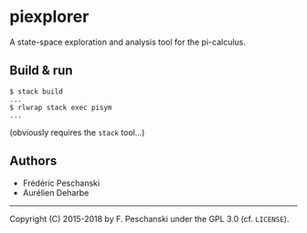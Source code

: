 # piexplorer

A state-space exploration and analysis tool
for the pi-calculus.

## Build & run

```
$ stack build
...
$ rlwrap stack exec pisym
...
```

(obviously requires the `stack` tool...)

## Authors

 - Frédéric Peschanski
 - Aurélien Deharbe

----

Copyright (C) 2015-2018 by F. Peschanski under the GPL 3.0
(cf. `LICENSE`).
